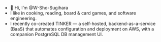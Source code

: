 - 👋 Hi, I’m @W-Sho-Sugihara
-  I like in cooking, reading, board & card games, and software engineering.
-  I recently co-created TINKER — a self-hosted, backend-as-a-service (BaaS) that automates configuration and deployment on AWS, with a companion PostgreSQL DB management UI.

<!---
W-Sho-Sugihara/W-Sho-Sugihara is a ✨ special ✨ repository because its `README.md` (this file) appears on your GitHub profile.
You can click the Preview link to take a look at your changes.
--->

